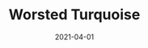 ---
description: "Pattern%3A%20Worsted%20%7C%20Color%3A%20Turquoise%20%7C%20Width%3A%2054%u201D%20%7C%20Content%3A%2068%25%20Polyester%2C%2029%25%20Viscose%2C%203%25%20Cotton%20%7C%20Abrasion%3A%2050%2C000%20Double%20Rubs%20-%20Wyzenbeek%20Method%20%7C%20Repeat%3A%20n/a%20%7C%20Finish%3A%20INCASE%20by%20CRYPTON%20%7C%20Flammability%3A%20NFPA%20260%2C%20UFAC%20Class%201%2C%20CAL%20117%20%7C%20Applications%3A%20Contract%20/%20Hospitality%2C%20Residential%20%7C%20"
tags: 
  - "Lark Fontaine"
  - "Worsted"
  - "Textiles"
image_primary: "img/WorstedTurquoise_large.jpg"
href: "https://www.larkfontaine.com/collections/textiles/products/worsted-turquoise"
designer: "Lark Fontaine"
title: "Worsted Turquoise"
category: "Textiles"
subtitle: ""
manufacturer: "Lark Fontaine"
slug: "/manufacturers/lark-fontaine/textiles/lark-fontaine-worsted-turquoise"
date: "2021-04-01"
---